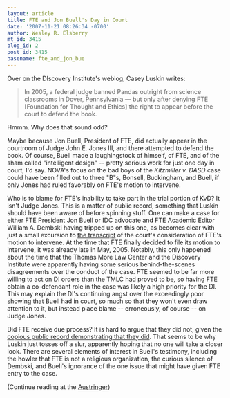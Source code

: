 ```yaml
---
layout: article
title: FTE and Jon Buell's Day in Court
date: '2007-11-21 08:26:34 -0700'
author: Wesley R. Elsberry
mt_id: 3415
blog_id: 2
post_id: 3415
basename: fte_and_jon_bue
---
```

Over on the DIscovery Institute's weblog, Casey Luskin writes:

> In 2005, a federal judge banned Pandas outright from science classrooms in Dover, Pennsylvania — but only after denying FTE \[Foundation for Thought and Ethics\] the right to appear before the court to defend the book.

Hmmm. Why does that sound odd?

Maybe because Jon Buell, President of FTE, did actually appear in the courtroom of Judge John E. Jones III, and there attempted to defend the book. Of course, Buell made a laughingstock of himself, of FTE, and of the sham called "intelligent design" -- pretty serious work for just one day in court, I'd say. NOVA's focus on the bad boys of the _Kitzmiller v. DASD_ case could have been filled out to three "B"s, Bonsell, Buckingham, and Buell, if only Jones had ruled favorably on FTE's motion to intervene.

Who is to blame for FTE's inability to take part in the trial portion of KvD? It isn't Judge Jones. This is a matter of public record, something that Luskin should have been aware of before spinning stuff. One can make a case for either FTE President Jon Buell or IDC advocate and FTE Academic Editor William A. Dembski having tripped up on this one, as becomes clear with just a small excursion to [the transcript](http://www2.ncseweb.org/kvd/all_legal/2005-05_FTE-related/2005-06_FTE_intervention/2005-07-14_transcript_pretrial_hearing_on_reporters_and_FTE-Buell.pdf) of the court's consideration of FTE's motion to intervene. At the time that FTE finally decided to file its motion to intervene, it was already late in May, 2005. Notably, this only happened about the time that the Thomas More Law Center and the Discovery Institute were apparently having some serious behind-the-scenes disagreements over the conduct of the case. FTE seemed to be far more willing to act on DI orders than the TMLC had proved to be, so having FTE obtain a co-defendant role in the case was likely a high priority for the DI. This may explain the DI's continuing angst over the exceedingly poor showing that Buell had in court, so much so that they won't even draw attention to it, but instead place blame -- erroneously, of course -- on Judge Jones.

Did FTE receive due process? It is hard to argue that they did not, given the [copious public record demonstrating that they did](http://www2.ncseweb.org/kvd/index.php?path=all_legal%2F2005-05_FTE-related%2F2005-06_FTE_intervention/). That seems to be why Luskin just tosses off a slur, apparently hoping that no one will take a closer look. There are several elements of interest in Buell's testimony, including the howler that FTE is not a religious organization, the curious silence of Dembski, and Buell's ignorance of the one issue that might have given FTE entry to the case.

(Continue reading at the [Austringer](http://austringer.net/wp/index.php/2007/11/21/fte-and-jon-buells-day-in-court/))
